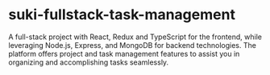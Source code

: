 # suki-fullstack-task-management

A full-stack project with React, Redux and TypeScript for the frontend, while leveraging Node.js, Express, and MongoDB for backend technologies. The platform offers project and task management features to assist you in organizing and accomplishing tasks seamlessly.


